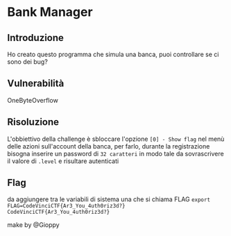 # Bank Manager

## Introduzione
Ho creato questo programma che simula una banca, puoi controllare se ci sono dei bug?

## Vulnerabilità 
OneByteOverflow

## Risoluzione
L'obbiettivo della challenge è sbloccare l'opzione `[0] - Show flag` nel menù delle azioni sull'account della banca, per farlo, durante la registrazione bisogna inserire un password di  `32 caratteri` in modo tale da sovrascrivere il valore di `.level` e risultare autenticati

## Flag
da aggiungere tra le variabili di sistema una che si chiama FLAG
`export FLAG=CodeVinciCTF{Ar3_You_4uth0riz3d?}`
`CodeVinciCTF{Ar3_You_4uth0riz3d?}`

make by @Gioppy    